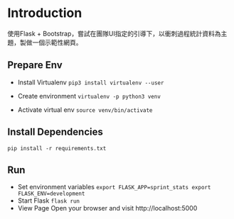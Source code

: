 # Introduction
使用Flask + Bootstrap，嘗試在團隊UI指定的引導下，以衝刺過程統計資料為主題，製做一個示範性網頁。

## Prepare Env

- Install Virtualenv
`
pip3 install virtualenv --user
`

- Create environment
`
virtualenv -p python3 venv
`

- Activate virtual env
`
source venv/bin/activate
`

## Install Dependencies

`
pip install -r requirements.txt
`

## Run

- Set environment variables
`
export FLASK_APP=sprint_stats
export FLASK_ENV=development
`
- Start Flask
`
flask run
`
- View Page
Open your browser and visit http://localhost:5000

